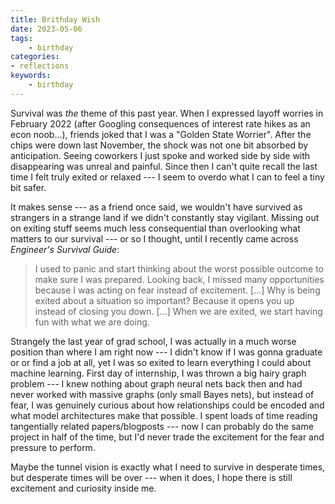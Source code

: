```yaml
---
title: Brithday Wish 
date: 2023-05-06
tags:
    - birthday
categories:
- reflections
keywords:
    - birthday
---
```


Survival was *the* theme of this past year. When I expressed layoff worries in February 2022 (after Googling consequences of interest rate hikes as an econ noob...), friends joked that I was a "Golden State Worrier". After the chips were down last November, the shock was not one bit absorbed by anticipation. Seeing coworkers I just spoke and worked side by side with disappearing was unreal and painful. Since then I can't quite recall the last time I felt truly exited or relaxed --- I seem to overdo what I can to feel a tiny bit safer. 

It makes sense --- as a friend once said, we wouldn't have survived as strangers in a strange land if we didn't constantly stay vigilant. Missing out on exiting stuff seems much less consequential than overlooking what matters to our survival --- or so I thought, until I recently came across *Engineer's Survival Guide*:

> I used to panic and start thinking about the worst possible outcome to make sure I was prepared. Looking  back, I missed many opportunities because I was acting on fear instead of excitement. [...] Why is being exited about a situation so important? Because it opens you up instead of closing you down. [...] When we are exited, we start having fun with what we are doing. 

Strangely the last year of grad school, I was actually in a much worse position than where I am right now --- I didn't know if I was gonna graduate or or find a job at all, yet I was so exited to learn everything I could about machine learning. First day of internship, I was thrown a big hairy graph problem --- I knew nothing about graph neural nets back then and had never worked with massive graphs (only small Bayes nets), but instead of fear, I was genuinely curious about how relationships could be encoded and what model architectures make that possible. I spent loads of time reading tangentially related papers/blogposts --- now I can probably do the same project in half of the time, but I'd never trade the excitement for the fear and pressure to perform. 

Maybe the tunnel vision is exactly what I need to survive in desperate times, but desperate times will be over --- when it does, I hope there is still excitement and curiosity inside me.  
